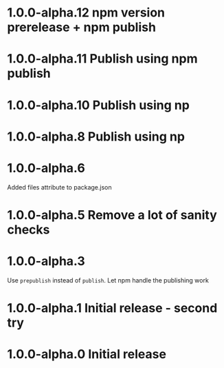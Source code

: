 # 1.0.0-alpha.12 npm version prerelease + npm publish


# 1.0.0-alpha.11 Publish using npm publish


# 1.0.0-alpha.10 Publish using np


# 1.0.0-alpha.8 Publish using np


# 1.0.0-alpha.6 
Added files attribute to package.json


# 1.0.0-alpha.5 Remove a lot of sanity checks


# 1.0.0-alpha.3 
Use `prepublish` instead of `publish`. Let npm handle the publishing work


# 1.0.0-alpha.1 Initial release - second try


# 1.0.0-alpha.0 Initial release


